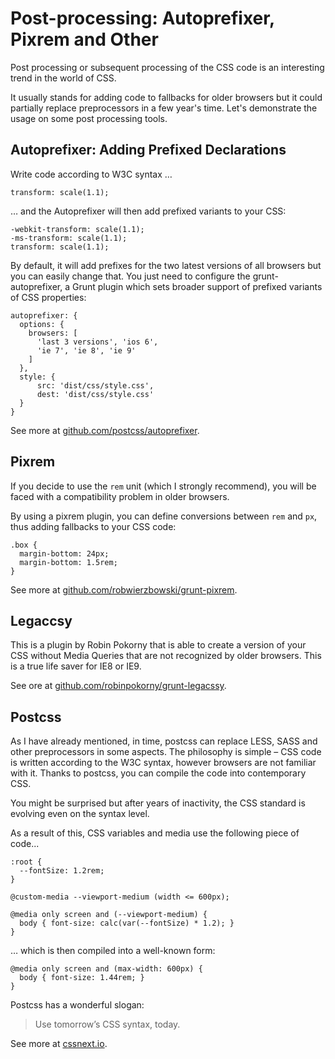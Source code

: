 Post-processing: Autoprefixer, Pixrem and Other
===============================================

Post processing or subsequent processing of the CSS code is an interesting trend
in the world of CSS.

It usually stands for adding code to fallbacks for older browsers but it could
partially replace preprocessors in a few year's time. Let's demonstrate the
usage on some post processing tools.

Autoprefixer: Adding Prefixed Declarations
------------------------------------------

Write code according to W3C syntax …

~~~~~~~~~~~~~~~~~~~~~~~~~~~~~~~~~~~~~~~~~~~~~~~~~~~~~~~~~~~~~~~~~~~~~~~~~~~~~~~~
transform: scale(1.1);
~~~~~~~~~~~~~~~~~~~~~~~~~~~~~~~~~~~~~~~~~~~~~~~~~~~~~~~~~~~~~~~~~~~~~~~~~~~~~~~~

… and the Autoprefixer will then add prefixed variants to your CSS:

~~~~~~~~~~~~~~~~~~~~~~~~~~~~~~~~~~~~~~~~~~~~~~~~~~~~~~~~~~~~~~~~~~~~~~~~~~~~~~~~
-webkit-transform: scale(1.1);
-ms-transform: scale(1.1);
transform: scale(1.1);
~~~~~~~~~~~~~~~~~~~~~~~~~~~~~~~~~~~~~~~~~~~~~~~~~~~~~~~~~~~~~~~~~~~~~~~~~~~~~~~~

By default, it will add prefixes for the two latest versions of all browsers but
you can easily change that. You just need to configure the grunt-autoprefixer, a
Grunt plugin which sets broader support of prefixed variants of CSS properties:

~~~~~~~~~~~~~~~~~~~~~~~~~~~~~~~~~~~~~~~~~~~~~~~~~~~~~~~~~~~~~~~~~~~~~~~~~~~~~~~~
autoprefixer: {
  options: {
    browsers: [
      'last 3 versions', 'ios 6',
      'ie 7', 'ie 8', 'ie 9'
    ]
  },
  style: {
      src: 'dist/css/style.css',
      dest: 'dist/css/style.css'
  }
}
~~~~~~~~~~~~~~~~~~~~~~~~~~~~~~~~~~~~~~~~~~~~~~~~~~~~~~~~~~~~~~~~~~~~~~~~~~~~~~~~

See more at
[github.com/postcss/autoprefixer](<https://github.com/postcss/autoprefixer>).

Pixrem
------

If you decide to use the `rem` unit (which I strongly recommend), you will be
faced with a compatibility problem in older browsers.

By using a pixrem plugin, you can define conversions between `rem` and `px`,
thus adding fallbacks to your CSS code:

~~~~~~~~~~~~~~~~~~~~~~~~~~~~~~~~~~~~~~~~~~~~~~~~~~~~~~~~~~~~~~~~~~~~~~~~~~~~~~~~
.box {
  margin-bottom: 24px;
  margin-bottom: 1.5rem;
}
~~~~~~~~~~~~~~~~~~~~~~~~~~~~~~~~~~~~~~~~~~~~~~~~~~~~~~~~~~~~~~~~~~~~~~~~~~~~~~~~

See more at
[github.com/robwierzbowski/grunt-pixrem](<https://github.com/robwierzbowski/grunt-pixrem>).

Legaccsy
--------

This is a plugin by Robin Pokorny that is able to create a version of your CSS
without Media Queries that are not recognized by older browsers. This is a true
life saver for IE8 or IE9.

See ore at
[github.com/robinpokorny/grunt-legacssy](<https://github.com/robinpokorny/grunt-legacssy>).

Postcss
-------

As I have already mentioned, in time, postcss can replace LESS, SASS and other
preprocessors in some aspects. The philosophy is simple – CSS code is written
according to the W3C syntax, however browsers are not familiar with it. Thanks
to postcss, you can compile the code into contemporary CSS.

You might be surprised but after years of inactivity, the CSS standard is
evolving even on the syntax level.

As a result of this, CSS variables and media use the following piece of code...

~~~~~~~~~~~~~~~~~~~~~~~~~~~~~~~~~~~~~~~~~~~~~~~~~~~~~~~~~~~~~~~~~~~~~~~~~~~~~~~~
:root {
  --fontSize: 1.2rem;
}

@custom-media --viewport-medium (width <= 600px);

@media only screen and (--viewport-medium) {
  body { font-size: calc(var(--fontSize) * 1.2); }
}
~~~~~~~~~~~~~~~~~~~~~~~~~~~~~~~~~~~~~~~~~~~~~~~~~~~~~~~~~~~~~~~~~~~~~~~~~~~~~~~~

… which is then compiled into a well-known form:

~~~~~~~~~~~~~~~~~~~~~~~~~~~~~~~~~~~~~~~~~~~~~~~~~~~~~~~~~~~~~~~~~~~~~~~~~~~~~~~~
@media only screen and (max-width: 600px) {
  body { font-size: 1.44rem; }
}
~~~~~~~~~~~~~~~~~~~~~~~~~~~~~~~~~~~~~~~~~~~~~~~~~~~~~~~~~~~~~~~~~~~~~~~~~~~~~~~~

Postcss has a wonderful slogan:

>   Use tomorrow’s CSS syntax, today.

See more at [cssnext.io](<http://cssnext.io/>).
